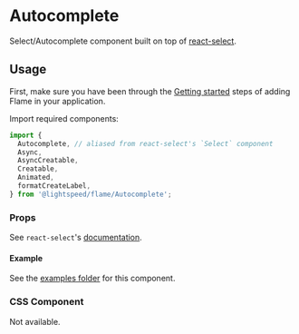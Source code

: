 # Autocomplete

Select/Autocomplete component built on top of [react-select](https://react-select.com).

## Usage

First, make sure you have been through the [Getting started](https://github.com/lightspeed/flame#getting-started) steps of adding Flame in your application.

Import required components:

```js
import {
  Autocomplete, // aliased from react-select's `Select` component
  Async,
  AsyncCreatable,
  Creatable,
  Animated,
  formatCreateLabel,
} from '@lightspeed/flame/Autocomplete';
```

### Props

See `react-select`'s [documentation](https://react-select.com/props).

#### Example

See the [examples folder](https://github.com/lightspeed/flame/tree/master/packages/flame/src/Autocomplete/examples) for this component.

### CSS Component

Not available.

